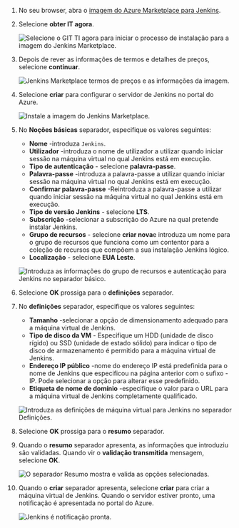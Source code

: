 1. No seu browser, abra o [imagem do Azure Marketplace para Jenkins](https://azuremarketplace.microsoft.com/marketplace/apps/azure-oss.jenkins?tab=Overview).

1. Selecione **obter IT agora**.

    ![Selecione o GIT TI agora para iniciar o processo de instalação para a imagem do Jenkins Marketplace.](./media/jenkins-install-from-azure-marketplace-image/jenkins-install-get-it-now.png)

1. Depois de rever as informações de termos e detalhes de preços, selecione **continuar**.

    ![Jenkins Marketplace termos de preços e as informações da imagem.](./media/jenkins-install-from-azure-marketplace-image/jenkins-install-pricing-and-terms.png)

1. Selecione **criar** para configurar o servidor de Jenkins no portal do Azure. 

    ![Instale a imagem do Jenkins Marketplace.](./media/jenkins-install-from-azure-marketplace-image/jenkins-install-create.png)

1. No **Noções básicas** separador, especifique os valores seguintes:

    - **Nome** -introduza `Jenkins`.
    - **Utilizador** -introduza o nome de utilizador a utilizar quando iniciar sessão na máquina virtual no qual Jenkins está em execução.
    - **Tipo de autenticação** - selecione **palavra-passe**.
    - **Palavra-passe** -introduza a palavra-passe a utilizar quando iniciar sessão na máquina virtual no qual Jenkins está em execução.
    - **Confirmar palavra-passe** -Reintroduza a palavra-passe a utilizar quando iniciar sessão na máquina virtual no qual Jenkins está em execução.
    - **Tipo de versão Jenkins** - selecione **LTS**.
    - **Subscrição** -selecionar a subscrição do Azure na qual pretende instalar Jenkins.
    - **Grupo de recursos** - selecione **criar nova**e introduza um nome para o grupo de recursos que funciona como um contentor para a coleção de recursos que compõem a sua instalação Jenkins lógico.
    - **Localização** - selecione **EUA Leste**.

    ![Introduza as informações do grupo de recursos e autenticação para Jenkins no separador básico.](./media/jenkins-install-from-azure-marketplace-image/jenkins-configure-basic.png)

1. Selecione **OK** prossiga para o **definições** separador. 

1. No **definições** separador, especifique os valores seguintes:

    - **Tamanho** -selecionar a opção de dimensionamento adequado para a máquina virtual de Jenkins.
    - **Tipo de disco da VM** - Especifique um HDD (unidade de disco rígido) ou SSD (unidade de estado sólido) para indicar o tipo de disco de armazenamento é permitido para a máquina virtual de Jenkins.
    - **Endereço IP público** -nome do endereço IP está predefinida para o nome de Jenkins que especificou na página anterior com o sufixo - IP. Pode selecionar a opção para alterar esse predefinido.
    - **Etiqueta de nome de domínio** -especifique o valor para o URL para a máquina virtual de Jenkins completamente qualificado.

    ![Introduza as definições de máquina virtual para Jenkins no separador Definições.](./media/jenkins-install-from-azure-marketplace-image/jenkins-configure-settings.png)

1. Selecione **OK** prossiga para o **resumo** separador.

1. Quando o **resumo** separador apresenta, as informações que introduziu são validadas. Quando vir o **validação transmitida** mensagem, selecione **OK**. 

    ![O separador Resumo mostra e valida as opções selecionadas.](./media/jenkins-install-from-azure-marketplace-image/jenkins-configure-summary.png)

1. Quando o **criar** separador apresenta, selecione **criar** para criar a máquina virtual de Jenkins. Quando o servidor estiver pronto, uma notificação é apresentada no portal do Azure.

    ![Jenkins é notificação pronta.](./media/jenkins-install-from-azure-marketplace-image/jenkins-install-notification.png)